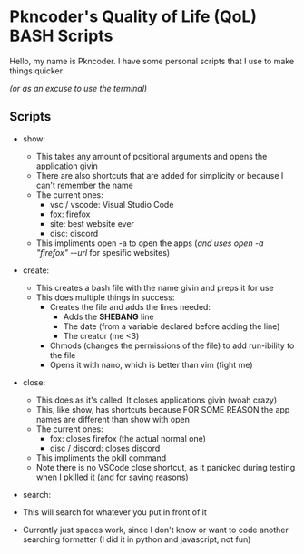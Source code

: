# Pkncoder's Quality of Life (QoL) BASH Scripts

Hello, my name is Pkncoder. I have some personal scripts that I use to make things quicker

  *(or as an excuse to use the terminal)*

## Scripts
- show:
  - This takes any amount of positional arguments and opens the application givin
  - There are also shortcuts that are added for simplicity or because I can't remember the name
  - The current ones:
    - vsc / vscode: Visual Studio Code
    - fox: firefox
    - site: best website ever
    - disc: discord
  - This impliments open -a to open the apps (*and uses open -a "firefox" --url* for spesific websites)

- create:
  - This creates a bash file with the name givin and preps it for use
  - This does multiple things in success:
    - Creates the file and adds the lines needed:
      - Adds the **SHEBANG** line
      - The date (from a variable declared before adding the line)
      - The creator (me <3)
    - Chmods (changes the permissions of the file) to add run-ibility to the file
    - Opens it with nano, which is better than vim (fight me)

- close:
  - This does as it's called. It closes applications givin (woah crazy)
  - This, like show, has shortcuts because FOR SOME REASON the app names are different than show with open
  - The current ones:
    - fox: closes firefox (the actual normal one)
    - disc / discord: closes discord
  - This impliments the pkill command
  - Note there is no VSCode close shortcut, as it panicked during testing when I pkilled it (and for saving reasons)

 - search:
  - This will search for whatever you put in front of it
  - Currently just spaces work, since I don't know or want to code another searching formatter (I did it in python and javascript, not fun)
